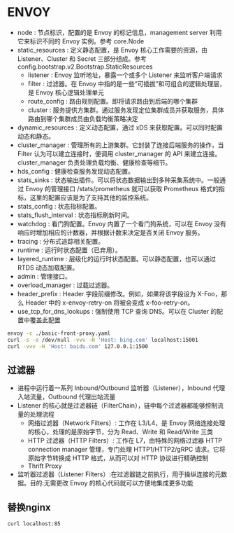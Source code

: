 # ENVOY

- node : 节点标识，配置的是 Envoy 的标记信息，management server 利用它来标识不同的 Envoy 实例。参考 core.Node
- static_resources : 定义静态配置，是 Envoy 核心工作需要的资源，由 Listener、Cluster 和 Secret 三部分组成。参考 config.bootstrap.v2.Bootstrap.StaticResources
  - listener : Envoy 监听地址，暴露一个或多个 Listener 来监听客户端请求
  - filter : 过滤器。在 Envoy 中指的是一些“可插拔”和可组合的逻辑处理层，是 Envoy 核心逻辑处理单元
  - route_config : 路由规则配置。即将请求路由到后端的哪个集群
  - cluster : 服务提供方集群。通过服务发现定位集群成员并获取服务，具体路由到哪个集群成员由负载均衡策略决定
- dynamic_resources : 定义动态配置，通过 xDS 来获取配置。可以同时配置动态和静态。
- cluster_manager : 管理所有的上游集群。它封装了连接后端服务的操作，当 Filter 认为可以建立连接时，便调用 cluster_manager 的 API 来建立连接。cluster_manager 负责处理负载均衡、健康检查等细节。
- hds_config : 健康检查服务发现动态配置。
- stats_sinks : 状态输出插件。可以将状态数据输出到多种采集系统中。一般通过 Envoy 的管理接口 /stats/prometheus 就可以获取 Prometheus 格式的指标，这里的配置应该是为了支持其他的监控系统。
- stats_config : 状态指标配置。
- stats_flush_interval : 状态指标刷新时间。
- watchdog : 看门狗配置。Envoy 内置了一个看门狗系统，可以在 Envoy 没有响应时增加相应的计数器，并根据计数来决定是否关闭 Envoy 服务。
- tracing : 分布式追踪相关配置。
- runtime : 运行时状态配置（已弃用）。
- layered_runtime : 层级化的运行时状态配置。可以静态配置，也可以通过 RTDS 动态加载配置。
- admin : 管理接口。
- overload_manager : 过载过滤器。
- header_prefix : Header 字段前缀修改。例如，如果将该字段设为 X-Foo，那么 Header 中的 x-envoy-retry-on 将被会变成 x-foo-retry-on。
- use_tcp_for_dns_lookups : 强制使用 TCP 查询 DNS。可以在 Cluster 的配置中覆盖此配置

```sh
envoy -c ./basic-front-proxy.yaml
curl -s -o /dev/null -vvv -H 'Host: bing.com' localhost:15001
curl -vvv -H 'Host: baidu.com' 127.0.0.1:1500
```

## 过滤器

- 进程中运行着一系列 Inbound/Outbound 监听器（Listener），Inbound 代理入站流量，Outbound 代理出站流量
- Listener 的核心就是过滤器链（FilterChain），链中每个过滤器都能够控制流量的处理流程
  - 网络过滤器（Network Filters）: 工作在 L3/L4，是 Envoy 网络连接处理的核心，处理的是原始字节，分为 Read、Write 和 Read/Write 三类
  - HTTP 过滤器（HTTP Filters）: 工作在 L7，由特殊的网络过滤器 HTTP connection manager 管理，专门处理 HTTP1/HTTP2/gRPC 请求。它将原始字节转换成 HTTP 格式，从而可以对 HTTP 协议进行精确控制
  - Thrift Proxy
- 监听器过滤器（Listener Filters）:在过滤器链之前执行，用于操纵连接的元数据。目的:无需更改 Envoy 的核心代码就可以方便地集成更多功能

## 替换nginx


```
curl localhost:85
```